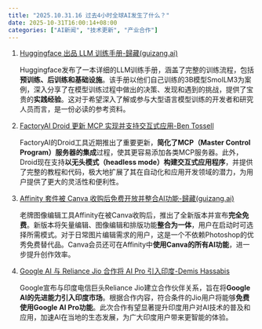 ```yaml
---
title: "2025.10.31.16 过去4小时全球AI发生了什么？"
date: 2025-10-31T16:00:14+08:00
categories: ["AI新闻", "技术更新", "产业合作"]
---
```


1.  [Huggingface 出品 LLM 训练手册-歸藏(guizang.ai)](https://x.com/op7418/status/1984149420510998906)

    Huggingface发布了一本详细的LLM训练手册，涵盖了完整的训练流程，包括**预训练、后训练和基础设施**。该手册以他们自己训练的3B模型SmolLM3为案例，深入分享了在模型训练过程中做出的决策、发现和遇到的挑战，提供了宝贵的**实践经验**。这对于希望深入了解或参与大型语言模型训练的开发者和研究人员而言，是一份必读的参考资料。

2.  [FactoryAI Droid 更新 MCP 实现并支持交互式应用-Ben Tossell](https://x.com/bentossell/status/1984135611738157270)

    FactoryAI的Droid工具近期推出了重要更新，**简化了MCP（Master Control Program）服务器的集成**过程，使其更容易添加各类MCP服务器。此外，Droid现在支持**以无头模式（headless mode）构建交互式应用程序**，并提供了完整的教程和代码，极大地扩展了其在自动化和应用开发领域的潜力，为用户提供了更大的灵活性和便利性。

3.  [Affinity 套件被 Canva 收购后免费开放并整合AI功能-歸藏(guizang.ai)](https://x.com/op7418/status/1984125915891470580)

    老牌图像编辑工具Affinity在被Canva收购后，推出了全新版本并宣布**完全免费**。新版本将矢量编辑、图像编辑和排版功能**整合为一体**，用户在启动时可选择所需模式。对于日常图片编辑需求的用户，这是一个不依赖Photoshop的优秀免费替代品。Canva会员还可在Affinity中**使用Canva的所有AI功能**，进一步提升创作效率。

4.  [Google AI 与 Reliance Jio 合作将 AI Pro 引入印度-Demis Hassabis](https://x.com/demishassabis/status/1984112954326053276)

    Google宣布与印度电信巨头Reliance Jio建立合作伙伴关系，旨在将**Google AI的先进能力引入印度市场**。根据合作内容，符合条件的Jio用户将能够**免费使用Google AI Pro功能**。此次合作有望显著提升印度用户对AI技术的普及和应用，加速AI在当地的生态发展，为广大印度用户带来更智能的体验。